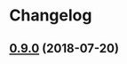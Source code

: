# Changelog

## [0.9.0](https://github.com/vvatanabe/go-backlog/compare/b84494009549...0.9.0) (2018-07-20)


